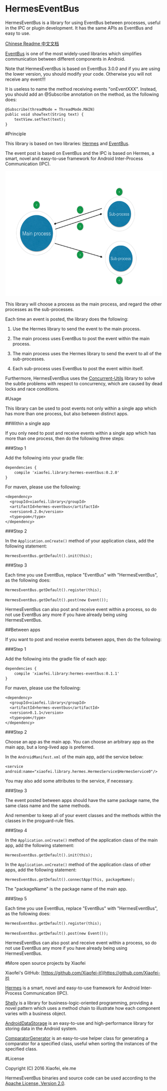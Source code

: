 # HermesEventBus

HermesEventBus is a library for using EventBus between processes, useful in the IPC or plugin
development. It has the same APIs as EventBus and easy to use.

[Chinese Readme 中文文档](README-zh-CN.md)

[EventBus](https://github.com/greenrobot/EventBus) is one of the most widely-used libraries which
simplifies communication between different components in Android.

Note that HermesEventBus is based on EventBus 3.0.0 and if you are using the lower version, you should
modify your code. Otherwise you will not receive any event!!!

It is useless to name the method receiving events "onEventXXX". Instead, you should add an @Subscribe
annotation on the method, as the following does:

```
@Subscribe(threadMode = ThreadMode.MAIN)
public void showText(String text) {
    textView.setText(text);
}
```

#Principle

This library is based on two libraries: [Hermes](https://github.com/Xiaofei-it/Hermes) and
[EventBus](https://github.com/greenrobot/EventBus).

The event post is based on EventBus and the IPC is based on Hermes, a smart, novel and easy-to-use
framework for Android Inter-Process Communication (IPC).

<img src="doc/figure.png" width="600" height="400"/>

This library will choose a process as the main process, and regard the other processes as the
sub-processes.

Each time an event is posted, the library does the following:

1. Use the Hermes library to send the event to the main process.

2. The main process uses EventBus to post the event within the main process.

3. The main process uses the Hermes library to send the event to all of the sub-processes.

4. Each sub-process uses EventBus to post the event within itself.

Furthermore, HermesEventBus uses the [Concurrent-Utils](https://github.com/Xiaofei-it/Concurrent-Utils)
library to solve the subtle problems with respect to concurrency, which are caused by dead locks and race
conditions.

#Usage

This library can be used to post events not only within a single app which has more than one process,
but also between distinct apps.

##Within a single app

If you only need to post and receive events within a single app which has more than one process,
then do the following three steps:

###Step 1

Add the following into your gradle file:

```
dependencies {
    compile 'xiaofei.library:hermes-eventbus:0.2.0'
}
```

For maven, please use the following:

```
<dependency>
  <groupId>xiaofei.library</groupId>
  <artifactId>hermes-eventbus</artifactId>
  <version>0.2.0</version>
  <type>pom</type>
</dependency>
```

###Step 2

In the `Application.onCreate()` method of your application class, add the following statement:

```
HermesEventBus.getDefault().init(this);
```

###Step 3

Each time you use EventBus, replace "EventBus" with "HermesEventBus", as the following does:

```
HermesEventBus.getDefault().register(this);

HermesEventBus.getDefault().post(new Event());
```

HermesEventBus can also post and receive event within a process, so do not use EventBus any more if
you have already being using HermesEventBus.

##Between apps

If you want to post and receive events between apps, then do the following:

###Step 1

Add the following into the gradle file of each app:

```
dependencies {
    compile 'xiaofei.library:hermes-eventbus:0.1.1'
}
```

For maven, please use the following:

```
<dependency>
  <groupId>xiaofei.library</groupId>
  <artifactId>hermes-eventbus</artifactId>
  <version>0.1.1</version>
  <type>pom</type>
</dependency>
```

###Step 2

Choose an app as the main app. You can choose an arbitrary app as the main app, but a long-lived app
is preferred.

In the `AndroidManifest.xml` of the main app, add the service below:

```
<service android:name="xiaofei.library.hermes.HermesService$HermesService0"/>
```

You may also add some attributes to the service, if necessary.

###Step 3

The event posted between apps should have the same package name, the same class name and the same
methods.

And remember to keep all of your event classes and the methods within the classes in the
proguard-rule files.

###Step 4

In the `Application.onCreate()` method of the application class of the main app, add the following statement:

```
HermesEventBus.getDefault().init(this);
```

In the `Application.onCreate()` method of the application class of other apps, add the following statement:

```
HermesEventBus.getDefault().connectApp(this, packageName);
```

The "packageName" is the package name of the main app.

###Step 5

Each time you use EventBus, replace "EventBus" with "HermesEventBus", as the following does:

```
HermesEventBus.getDefault().register(this);

HermesEventBus.getDefault().post(new Event());
```

HermesEventBus can also post and receive event within a process, so do not use EventBus any more if
you have already being using HermesEventBus.

#More open source projects by Xiaofei

Xiaofei's GitHub: [https://github.com/Xiaofei-it](https://github.com/Xiaofei-it)

[Hermes](https://github.com/Xiaofei-it/Hermes) is a smart, novel and easy-to-use framework for
Android Inter-Process Communication (IPC).

[Shelly](https://github.com/Xiaofei-it/Shelly) is a library for business-logic-oriented programming,
providing a novel pattern which uses a method chain to illustrate how each component varies with a
business object.

[AndroidDataStorage](https://github.com/Xiaofei-it/AndroidDataStorage) is an easy-to-use and
high-performance library for storing data in the Android system.

[ComparatorGenerator](https://github.com/Xiaofei-it/ComparatorGenerator) is an easy-to-use helper
class for generating a comparator for a specified class, useful when sorting the instances of the
specified class.

#License

Copyright (C) 2016 Xiaofei, ele.me

HermesEventBus binaries and source code can be used according to the [Apache License, Version 2.0](http://www.apache.org/licenses/LICENSE-2.0.html).
